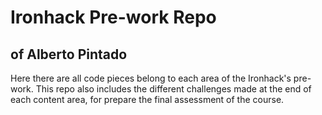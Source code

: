 # Ironhack Pre-work Repo
## of Alberto Pintado
Here there are all code pieces belong to each area of the Ironhack's pre-work.
This repo also includes the different challenges made at the end of each content area, for prepare the final assessment of the course.